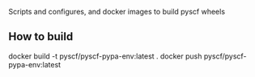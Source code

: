 Scripts and configures, and docker images to build pyscf wheels

## How to build
docker build -t pyscf/pyscf-pypa-env:latest .
docker push pyscf/pyscf-pypa-env:latest
